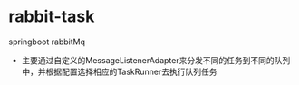 # rabbit-task
springboot rabbitMq
 * 主要通过自定义的MessageListenerAdapter来分发不同的任务到不同的队列中，并根据配置选择相应的TaskRunner去执行队列任务
